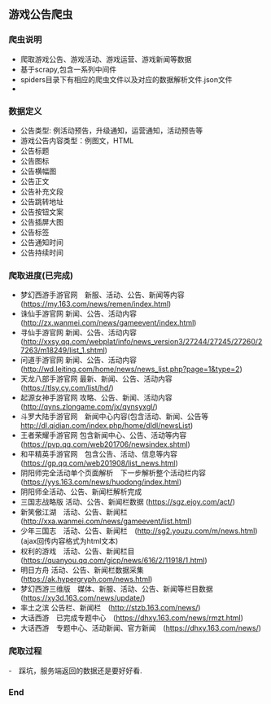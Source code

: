 ## 游戏公告爬虫

### 爬虫说明

- 爬取游戏公告、游戏活动、游戏运营、游戏新闻等数据
- 基于scrapy,包含一系列中间件
- spiders目录下有相应的爬虫文件以及对应的数据解析文件.json文件
- 

### 数据定义
- 公告类型: 例活动预告，升级通知，运营通知，活动预告等
- 游戏公告内容类型：例图文，HTML
- 公告标题
- 公告图标
- 公告横幅图
- 公告正文
- 公告补充文段
- 公告跳转地址
- 公告按钮文案
- 公告插屏大图
- 公告标签
- 公告通知时间
- 公告持续时间

### 爬取进度(已完成)
- 梦幻西游手游官网　新服、活动、公告、新闻等内容(https://my.163.com/news/remen/index.html)
- 诛仙手游官网     新闻、公告、活动内容(http://zx.wanmei.com/news/gameevent/index.html)
- 寻仙手游官网     新闻、公告、活动内容(http://xxsy.qq.com/webplat/info/news_version3/27244/27245/27260/27263/m18249/list_1.shtml)
- 问道手游官网     新闻、公告、活动内容(http://wd.leiting.com/home/news/news_list.php?page=1&type=2)
- 天龙八部手游官网  最新、新闻、公告、活动内容(https://tlsy.cy.com/list/hd/)
- 起源女神手游官网 攻略、公告、新闻、活动内容(http://qyns.zlongame.com/jx/qynsyxgl/)
- 斗罗大陆手游官网　新闻中心内容(包含活动、新闻、公告等 http://dl.qidian.com/index.php/home/dldl/newsList) 
- 王者荣耀手游官网 包含新闻中心、公告、活动等内容(https://pvp.qq.com/web201706/newsindex.shtml)
- 和平精英手游官网　包含公告、活动、信息等内容(https://gp.qq.com/web201908/list_news.html)
- 阴阳师完全活动单个页面解析　下一步解析整个活动栏内容 (https://yys.163.com/news/huodong/index.html)
- 阴阳师全活动、公告、新闻栏解析完成
- 三国志战略版 活动、公告、新闻栏数据 (https://sgz.ejoy.com/act/)
- 新笑傲江湖　活动、公告、新闻栏 (http://xxa.wanmei.com/news/gameevent/list.html)
- 少年三国志　活动、公告、新闻栏　(http://sg2.youzu.com/m/news.html)(ajax回传内容格式为html文本)
- 权利的游戏　活动、公告、新闻栏目(https://quanyou.qq.com/gicp/news/616/2/11918/1.html)
- 明日方舟   活动、公告、新闻栏数据采集　(https://ak.hypergryph.com/news.html)
- 梦幻西游三维版　媒体、新服、活动、公告、新闻等栏目数据(https://xy3d.163.com/news/update/)
- 率土之滨 公告栏、新闻栏　(http://stzb.163.com/news/)
- 大话西游　已完成专题中心　(https://dhxy.163.com/news/rmzt.html)
- 大话西游　专题中心、活动新闻、官方新闻　(https://dhxy.163.com/news/)

### 爬取过程
-　踩坑，服务端返回的数据还是要好好看.
### End